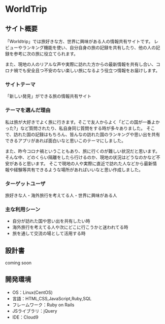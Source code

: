# WorldTrip

## サイト概要
「Worldtrip」では旅好きな方、世界に興味がある人の情報共有サイトです。
レビューやランキング機能を使い、自分自身の旅の記録を共有したり、他の人の記録を参考に次の旅に役立てられます。

また、現地の人のリアルな声や実際に訪れた方からの最新情報を共有し合い、コロナ禍でも安全且つ不安のない楽しい旅になるよう役立つ情報をお届けします。

### サイトテーマ
「新しい発見」ができる旅の情報共有サイト

### テーマを選んだ理由
私は旅が大好きでよく旅に行きます。そこで友人からよく「どこの国が一番よかった?」など質問されたり、私自身同じ質問をする時が多々ありました。
そこで、訪れた国の記録はもちろん、皆んなの訪れた国のランキングや思い出を共有できるアプリがあれば面白いなと思いこのテーマにしました。

また、昨今コロナ禍ということもあり、旅に行くのが難しい状況だと思います。
そんな中、どのくらい隔離をしたら行けるのか、現地の状況はどうなのかなど不安があると思います。
そこで現地の人や実際に直近で訪れた人などから最新情報や経験等共有できるような場所があればいいなと思い作成しました。

### ターゲットユーザ
旅好きな人・海外旅行を考えてる人・世界に興味がある人

### 主な利用シーン
- 自分が訪れた国や思い出を共有したい時
- 海外旅行を考えてる人や次にどこに行こうかと迷われてる時
- 旅を通して交流の場として活用する時

## 設計書
coming soon

<!--## チャレンジ要素一覧-->
<!--https://docs.google.com/spreadsheets/d/1CGITiSSKdYp3SMT6GuNixTrHT2Ss6Fr3erHjLTXNLL0/edit#gid=0-->

## 開発環境
- OS：Linux(CentOS)
- 言語：HTML,CSS,JavaScript,Ruby,SQL
- フレームワーク：Ruby on Rails
- JSライブラリ：jQuery
- IDE：Cloud9